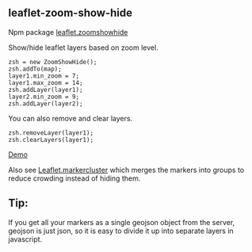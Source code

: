 leaflet-zoom-show-hide
----------------------

Npm package [leaflet.zoomshowhide](https://www.npmjs.com/package/leaflet.zoomshowhide)

Show/hide leaflet layers based on zoom level.

    zsh = new ZoomShowHide();
    zsh.addTo(map);
    layer1.min_zoom = 7;
    layer1.max_zoom = 14;
    zsh.addLayer(layer1);
    layer2.min_zoom = 9;
    zsh.addLayer(layer2);

You can also remove and clear layers.

    zsh.removeLayer(layer1);
    zsh.clearLayers(layer1);

[Demo](http://ipfs.hobbs.cz/ipfs/QmQjk84caPKRxNr2CdVLCM4BfDWk13fGHrzGn6dgUjBd2c/leaflet-zoom-show-hide/demo.html)

Also see [Leaflet.markercluster](https://github.com/Leaflet/Leaflet.markercluster) which merges the markers into groups to reduce crowding instead of hiding them.

Tip:
----

If you get all your markers as a single geojson object from the server, geojson is just json, so it is easy to divide it up into separate layers in javascript.
